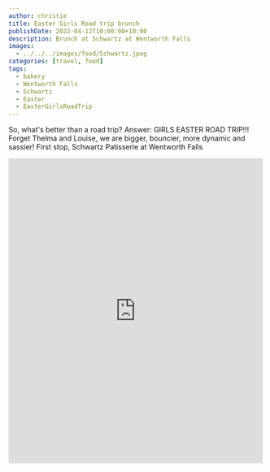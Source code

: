```yaml
---
author: christie
title: Easter Girls Road trip brunch
publishDate: 2022-04-12T10:00:00+10:00
description: Brunch at Schwartz at Wentworth Falls
images:
  - ../../../images/food/Schwartz.jpeg
categories: [travel, food]
tags:
  - bakery
  - Wentworth Falls
  - Schwartz
  - Easter
  - EasterGirlsRoadTrip
---
```


So, what's better than a road trip? Answer: GIRLS EASTER ROAD TRIP!!! Forget Thelma and Louise, we are bigger, bouncier, more dynamic and sassier! First stop, Schwartz Patisserie at Wentworth Falls

<iframe src="https://www.facebook.com/plugins/post.php?href=https%3A%2F%2Fwww.facebook.com%2Fchris1.tham%2Fposts%2Fpfbid02Kde9LgwzGZ7JESGDUTJraZJQenQzUs1Ywyk4o3vJiVf1QRA5sNoisBXg2npXLeHfl&show_text=true&width=500" width="500" height="601" style="border:none;overflow:hidden" scrolling="no" frameborder="0" allowfullscreen="true" allow="autoplay; clipboard-write; encrypted-media; picture-in-picture; web-share"></iframe>
